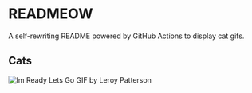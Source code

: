 # READMEOW

A self-rewriting README powered by GitHub Actions to display cat gifs.

## Cats

![Im Ready Lets Go GIF by Leroy Patterson](https://media3.giphy.com/media/CjmvTCZf2U3p09Cn0h/200.gif?cid=9acd02danuwbgibuom75kn3csldxkx19qgm5ntqsn8tjas15&ep=v1_gifs_search&rid=200.gif&ct=g)
